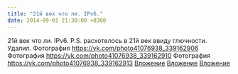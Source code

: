 ```yaml
---
title: "21й век что ли. IPv6."
date: 2014-09-01 21:30:00 +0300
---
```


21й век что ли. IPv6.
P.S. расхотелось в 21й век ввиду глючности. Удалил.
Фотография
<a class="vk-attach" href="https://vk.com/photo41076938_339162906">https://vk.com/photo41076938_339162906</a>
Фотография
<a class="vk-attach" href="https://vk.com/photo41076938_339162910">https://vk.com/photo41076938_339162910</a>
Фотография
<a class="vk-attach" href="https://vk.com/photo41076938_339162913">https://vk.com/photo41076938_339162913</a>
<a class="vk-attach" href="https://vk.com/photo41076938_339162906">Вложение</a>
<a class="vk-attach" href="https://vk.com/photo41076938_339162910">Вложение</a>
<a class="vk-attach" href="https://vk.com/photo41076938_339162913">Вложение</a>
